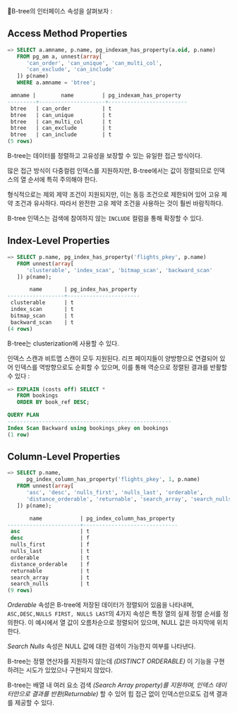 B-tree의 인터페이스 속성을 살펴보자 :

##  Access Method Properties


```sql
=> SELECT a.amname, p.name, pg_indexam_has_property(a.oid, p.name)
   FROM pg_am a, unnest(array[
      'can_order', 'can_unique', 'can_multi_col',
      'can_exclude', 'can_include'
   ]) p(name)
   WHERE a.amname = 'btree';

 amname |        name         | pg_indexam_has_property
---------+---------------------+-------------------------
 btree   | can_order          | t
 btree   | can_unique         | t
 btree   | can_multi_col      | t
 btree   | can_exclude        | t
 btree   | can_include        | t
(5 rows)
```

B-tree는 데이터를 정렬하고 고유성을 보장할 수 있는 유일한 접근 방식이다.

많은 접근 방식이 다중컬럼 인덱스를 지원하지만, B-tree에서는 값이 정렬되므로 인덱스의 열 순서에 특히 주의해야 한다.

형식적으로는 제외 제약 조건이 지원되지만, 이는 동등 조건으로 제한되어 있어 고유 제약 조건과 유사하다. 따라서 완전한 고유 제약 조건을 사용하는 것이 훨씬 바람직하다.

B-tree 인덱스는 검색에 참여하지 않는 `INCLUDE` 컬럼을 통해 확장할 수 있다.

## Index-Level Properties

```sql
=> SELECT p.name, pg_index_has_property('flights_pkey', p.name)
   FROM unnest(array[
      'clusterable', 'index_scan', 'bitmap_scan', 'backward_scan'
   ]) p(name);

       name       | pg_index_has_property
------------------+-----------------------
 clusterable      | t
 index_scan       | t
 bitmap_scan      | t
 backward_scan    | t
(4 rows)
```

B-tree는 clusterization에 사용할 수 있다.

인덱스 스캔과 비트맵 스캔이 모두 지원된다. 리프 페이지들이 양방향으로 연결되어 있어 인덱스를 역방향으로도 순회할 수 있으며, 이를 통해 역순으로 정렬된 결과를 반활할 수 있다 :

```sql
=> EXPLAIN (costs off) SELECT *
   FROM bookings
   ORDER BY book_ref DESC;

QUERY PLAN
----------------------------------------------------
Index Scan Backward using bookings_pkey on bookings
(1 row)
```


## Column-Level Properties

```sql
=> SELECT p.name,
      pg_index_column_has_property('flights_pkey', 1, p.name)
   FROM unnest(array[
      'asc', 'desc', 'nulls_first', 'nulls_last', 'orderable',
      'distance_orderable', 'returnable', 'search_array', 'search_nulls'
   ]) p(name);

       name            | pg_index_column_has_property
-----------------------+------------------------------
 asc                   | t
 desc                  | f
 nulls_first           | f
 nulls_last            | t
 orderable             | t
 distance_orderable    | f
 returnable            | t
 search_array          | t
 search_nulls          | t
(9 rows)
```

*Orderable* 속성은 B-tree에 저장된 데이터가 정렬되어 있음을 나타내며, `ASC,DESC,NULLS FIRST, NULLS LAST`의 4가지 속성은 특정 열의 실제 정렬 순서를 정의한다. 이 예시에서 열 값이 오름차순으로 정렬되어 있으며, NULL 값은 마지막에 위치한다.

*Search Nulls* 속성은 NULL 값에 대한 검색이 가능한지 여부를 나타낸다.

B-tree는 정렬 연산자를 지원하지 않는데 *(DISTINCT ORDERABLE)* 이 기능을 구현하려는 시도가 있었으나 구현되지 않았다.

B-tree는 배열 내 여러 요소 검색 *(Search Array property)*를 지원하며, 인덱스 데이터만으로 결과를 반환*(Returnable)* 할 수 있어 힙 접근 없이 인덱스만으로도 검색 결과를 제공할 수 있다.


